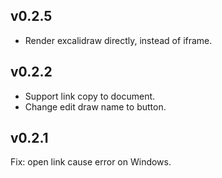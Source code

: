 ## v0.2.5

- Render excalidraw directly, instead of iframe.

## v0.2.2

- Support link copy to document.
- Change edit draw name to button.

## v0.2.1

Fix: open link cause error on Windows.
